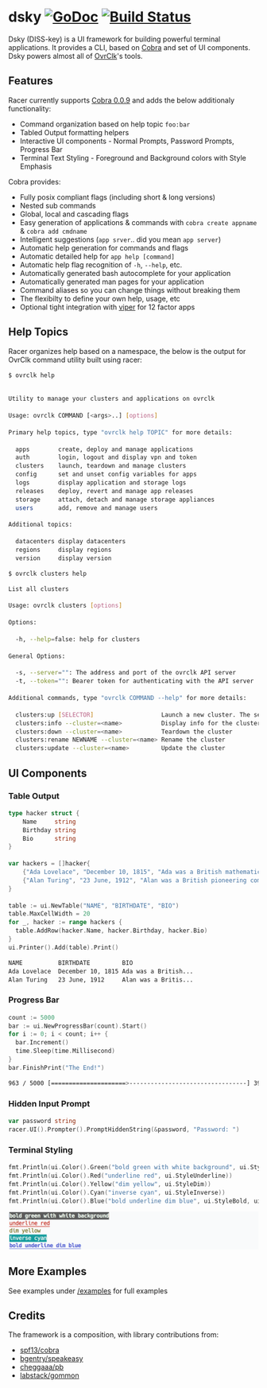 # dsky [![GoDoc](https://godoc.org/github.com/gosuri/dsky?status.svg)](https://godoc.org/github.com/gosuri/dsky) [![Build Status](https://travis-ci.org/gosuri/dsky.svg?branch=master)](https://travis-ci.org/gosuri/dsky)

Dsky (DISS-key) is a UI framework for building powerful terminal applications. It provides a CLI, based on [Cobra](https://github.com/spf13/cobra) and set of UI components. Dsky powers almost all of [OvrClk](http://ovrclk.com)'s tools.

## Features

Racer currently supports [Cobra 0.0.9](https://github.com/spf13/cobra) and adds the below additionaly functionality:

* Command organization based on help topic `foo:bar`
* Tabled Output formatting helpers
* Interactive UI components - Normal Prompts, Password Prompts, Progress Bar
* Terminal Text Styling - Foreground and Background colors with Style Emphasis 

Cobra provides:

* Fully posix compliant flags (including short & long versions)
* Nested sub commands
* Global, local and cascading flags
* Easy generation of applications & commands with `cobra create appname` & `cobra add cmdname`
* Intelligent suggestions (`app srver`.. did you mean `app server`)
* Automatic help generation for commands and flags
* Automatic detailed help for `app help [command]`
* Automatic help flag recognition of `-h`, `--help`, etc.
* Automatically generated bash autocomplete for your application
* Automatically generated man pages for your application
* Command aliases so you can change things without breaking them
* The flexibilty to define your own help, usage, etc
* Optional tight integration with [viper](http://github.com/spf13/viper) for 12 factor apps

## Help Topics

Racer organizes help based on a namespace, the below is the output for OvrClk command utility built using racer:

```sh
$ ovrclk help
```
```sh

Utility to manage your clusters and applications on ovrclk

Usage: ovrclk COMMAND [<args>..] [options]

Primary help topics, type "ovrclk help TOPIC" for more details:

  apps        create, deploy and manage applications
  auth        login, logout and display vpn and token
  clusters    launch, teardown and manage clusters
  config      set and unset config variables for apps
  logs        display application and storage logs
  releases    deploy, revert and manage app releases
  storage     attach, detach and manage storage appliances
  users       add, remove and manage users

Additional topics:

  datacenters display datacenters
  regions     display regions
  version     display version
```

```sh
$ ovrclk clusters help
```

```sh
List all clusters

Usage: ovrclk clusters [options]

Options:

  -h, --help=false: help for clusters

General Options:

  -s, --server="": The address and port of the ovrclk API server
  -t, --token="": Bearer token for authenticating with the API server

Additional commands, type "ovrclk COMMAND --help" for more details:

  clusters:up [SELECTOR]                   Launch a new cluster. The selector could either be a region or a datacenter name
  clusters:info --cluster=<name>           Display info for the cluster
  clusters:down --cluster=<name>           Teardown the cluster
  clusters:rename NEWNAME --cluster=<name> Rename the cluster
  clusters:update --cluster=<name>         Update the cluster
```

## UI Components

### Table Output

```go
type hacker struct {
	Name     string
	Birthday string
	Bio      string
}

var hackers = []hacker{
	{"Ada Lovelace", "December 10, 1815", "Ada was a British mathematician and writer, chiefly known for her work on Charles Babbage's early mechanical general-purpose computer, the Analytical Engine"},
	{"Alan Turing", "23 June, 1912", "Alan was a British pioneering computer scientist, mathematician, logician, cryptanalyst and theoretical biologist"},
}

table := ui.NewTable("NAME", "BIRTHDATE", "BIO")
table.MaxCellWidth = 20
for _, hacker := range hackers {
  table.AddRow(hacker.Name, hacker.Birthday, hacker.Bio)
}
ui.Printer().Add(table).Print()
```

```sh
NAME          BIRTHDATE         BIO
Ada Lovelace  December 10, 1815 Ada was a British...
Alan Turing   23 June, 1912     Alan was a Britis...
```

### Progress Bar

```go
count := 5000
bar := ui.NewProgressBar(count).Start()
for i := 0; i < count; i++ {
  bar.Increment()
  time.Sleep(time.Millisecond)
}
bar.FinishPrint("The End!")
```

```sh
963 / 5000 [=====================>---------------------------------] 39.26 % 3s
```

### Hidden Input Prompt

```go
var password string
racer.UI().Prompter().PromptHiddenString(&password, "Password: ")
```

### Terminal Styling

```go
fmt.Println(ui.Color().Green("bold green with white background", ui.StyleBold, ui.ColorWhiteBg))
fmt.Println(ui.Color().Red("underline red", ui.StyleUnderline))
fmt.Println(ui.Color().Yellow("dim yellow", ui.StyleDim))
fmt.Println(ui.Color().Cyan("inverse cyan", ui.StyleInverse))
fmt.Println(ui.Color().Blue("bold underline dim blue", ui.StyleBold, ui.StyleUnderline, ui.StyleDim))
```

![color output](docs/color.png?raw=true)

## More Examples

See examples under [/examples](examples) for full examples

## Credits

The framework is a composition, with library contributions from:

* [spf13/cobra](https://github.com/spf13/cobra)
* [bgentry/speakeasy](https://github.com/bgentry/speakeasy)
* [cheggaaa/pb](http://github.com/cheggaaa/pb)
* [labstack/gommon](http://github.com/labstack/gommon)
